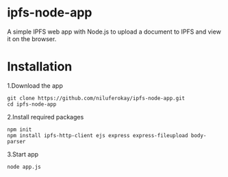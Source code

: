 # ipfs-node-app
A simple IPFS web app with Node.js to upload a document to IPFS and view it on the browser.

# Installation
1.Download the app
```
git clone https://github.com/niluferokay/ipfs-node-app.git
cd ipfs-node-app
```
2.Install required packages
```
npm init
npm install ipfs-http-client ejs express express-fileupload body-parser
```
3.Start app
```
node app.js
```

